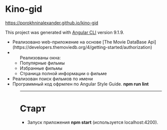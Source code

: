 # Kino-gid

https://porokhninalexander.github.io/kino-gid

This project was generated with [Angular CLI](https://github.com/angular/angular-cli) version 9.1.9.

<ul>
  <li>Реализовано web-приложение на основе [The Movie DataBase Api](https://developers.themoviedb.org/4/getting-started/authorization)</li>
  <li><ul>Реализованы окна:
    <li>Популярные фильмы</li>
    <li>Избранные фильмы</li>
    <li>Страница полной информации о фильме</li>
    </ul>
  </li>
  <li>Реализован поиск фильмов по имени</li>
  <li>Программный код офрмлен по Angular Style Guide. <strong>npm run lint</strong></li>
 <ul>
<hr>
   
<h1>Старт</h1>
<ul>
  <li>Запуск приложения <strong>npm start</strong> (используется localhost:4200).</li>
</ul>
